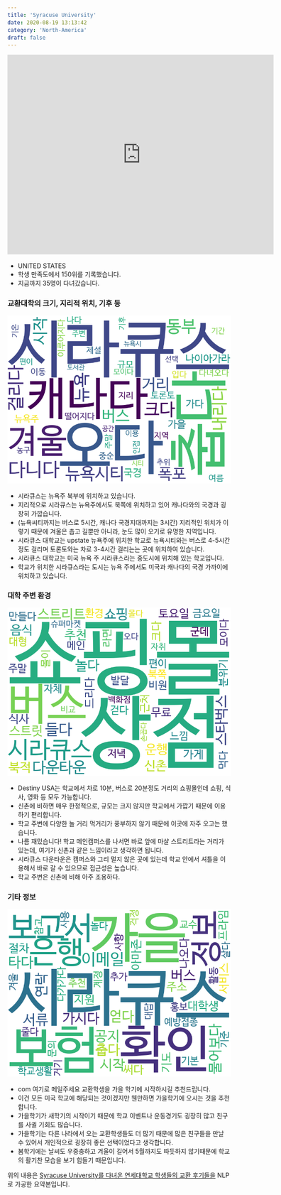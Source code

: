 ```yaml
---
title: 'Syracuse University'
date: 2020-08-19 13:13:42
category: 'North-America'
draft: false
---
```


<iframe
width="600"
height="450"
frameborder="0" style="border:0"
src="https://www.google.com/maps/embed/v1/place?key=AIzaSyC9e1AME-pVmWC4hBpFdu5S4dKzyepa3HQ&q=Syracuse+University&center=43.0391534,-76.1351158&zoom=14" allowfullscreen>
</iframe>


* UNITED STATES
* 학생 만족도에서 150위를 기록했습니다.
* 지금까지 35명이 다녀갔습니다. 

### 교환대학의 크기, 지리적 위치, 기후 등

![gen_info-WordCloud](../univ_wordclouds_okt/gen_info/US000174_gen_info_okt.png)

* 시라큐스는 뉴욕주 북부에 위치하고 있습니다.
* 지리적으로 시라큐스는 뉴욕주에서도 북쪽에 위치하고 있어 캐나다와의 국경과 굉장히 가깝습니다.
* (뉴욕씨티까지는 버스로 5시간, 캐나다 국경지대까지는 3시간) 지리적인 위치가 이렇기 때문에 겨울은 춥고 길뿐만 아니라, 눈도 많이 오기로 유명한 지역입니다.
* 시라큐스 대학교는 upstate 뉴욕주에 위치한 학교로 뉴욕시티와는 버스로 4-5시간 정도 걸리며 토론토와는 차로 3-4시간 걸리는는 곳에 위치하여 있습니다.
* 시라큐스 대학교는 미국 뉴욕 주 시라큐스라는 중도시에 위치해 있는 학교입니다.
* 학교가 위치한 시라큐스라는 도시는 뉴욕 주에서도 미국과 캐나다의 국경 가까이에 위치하고 있습니다.


### 대학 주변 환경

![env_info-WordCloud](../univ_wordclouds_okt/env_info/US000174_env_info_okt.png)

* Destiny USA는 학교에서 차로 10분, 버스로 20분정도 거리의 쇼핑몰인데 쇼핑, 식사, 영화 등 모두 가능합니다.
* 신촌에 비하면 매우 한정적으로, 규모는 크지 않지만 학교에서 가깝기 때문에 이용하기 편리합니다.
* 학교 주변에 다양한 놀 거리 먹거리가 풍부하지 않기 때문에 이곳에 자주 오고는 했습니다.
* 나름 재밌습니다! 학교 메인캠퍼스를 나서면 바로 앞에 마샬 스트리트라는 거리가 있는데, 여기가 신촌과 같은 느낌이라고 생각하면 됩니다.
* 시라큐스 다운타운은 캠퍼스와 그리 멀지 않은 곳에 있는데 학교 안에서 셔틀을 이용해서 바로 갈 수 있으므로 접근성은 높습니다.
* 학교 주변은 신촌에 비해 아주 조용하다.


### 기타 정보

![etc_info-WordCloud](../univ_wordclouds_okt/etc_info/US000174_etc_info_okt.png)

* com 여기로 메일주세요 교환학생을 가을 학기에 시작하시길 추천드립니다.
* 이건 모든 미국 학교에 해당되는 것이겠지만 웬만하면 가을학기에 오시는 것을 추천합니다.
* 가을학기가 새학기의 시작이기 때문에 학교 이벤트나 운동경기도 굉장히 많고 친구를 사귈 기회도 많습니다.
* 가을학기는 다른 나라에서 오는 교환학생들도 더 많기 때문에 많은 친구들을 만날 수 있어서 개인적으로 굉장히 좋은 선택이었다고 생각합니다.
* 봄학기에는 날씨도 우중충하고 겨울이 길어서 5월까지도 따듯하지 않기때문에 학교의 활기찬 모습을 보기 힘들기 때문입니다.


위의 내용은 [Syracuse University를 다녀온 연세대학교 학생들의 교환 후기들을](http://oia.yonsei.ac.kr/partner/expReport.asp?ucode=US000174&bgbn=A) NLP로 가공한 요약본입니다. 
